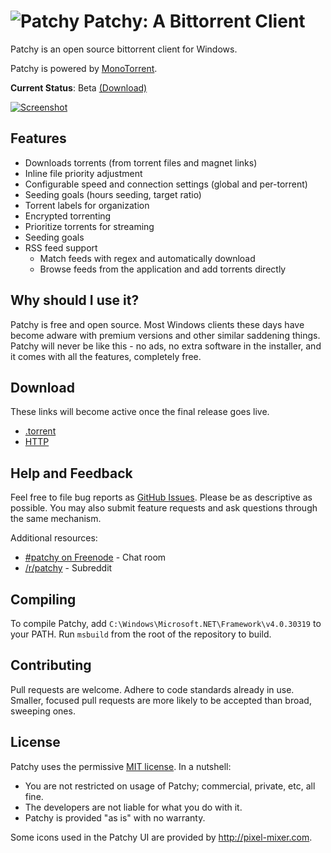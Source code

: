 # ![Patchy](http://i.imgur.com/gbum1O6.png) Patchy: A Bittorrent Client

Patchy is an open source bittorrent client for Windows.

Patchy is powered by [MonoTorrent](https://github.com/mono/monotorrent).

**Current Status**: Beta [(Download)](http://bit.ly/patchybeta)

[![Screenshot](http://sircmpwn.github.com/Patchy/images/screenshots/1.png)](http://sircmpwn.github.com/Patchy/images/screenshots/1.png "Click to enlarge")

## Features

* Downloads torrents (from torrent files and magnet links)
* Inline file priority adjustment
* Configurable speed and connection settings (global and per-torrent)
* Seeding goals (hours seeding, target ratio)
* Torrent labels for organization
* Encrypted torrenting
* Prioritize torrents for streaming
* Seeding goals
* RSS feed support
  * Match feeds with regex and automatically download
  * Browse feeds from the application and add torrents directly

## Why should I use it?

Patchy is free and open source. Most Windows clients these days have become adware with premium versions
and other similar saddening things. Patchy will never be like this - no ads, no extra software in the
installer, and it comes with all the features, completely free.

## Download

These links will become active once the final release goes live.

* [.torrent](#)
* [HTTP](#)

## Help and Feedback

Feel free to file bug reports as [GitHub Issues](https://github.com/SirCmpwn/Patchy/issues/new). Please be
as descriptive as possible. You may also submit feature requests and ask questions through the same mechanism.

Additional resources:

* [#patchy on Freenode](http://webchat.freenode.net/?channels=patchy) - Chat room
* [/r/patchy](http://reddit.com/r/patchy) - Subreddit

## Compiling

To compile Patchy, add `C:\Windows\Microsoft.NET\Framework\v4.0.30319` to your PATH. Run `msbuild` from the
root of the repository to build.

## Contributing

Pull requests are welcome. Adhere to code standards already in use. Smaller, focused pull requests are more
likely to be accepted than broad, sweeping ones.

## License

Patchy uses the permissive [MIT license](http://www.opensource.org/licenses/mit-license.php/). In a nutshell:

* You are not restricted on usage of Patchy; commercial, private, etc, all fine.
* The developers are not liable for what you do with it.
* Patchy is provided "as is" with no warranty.

Some icons used in the Patchy UI are provided by http://pixel-mixer.com.